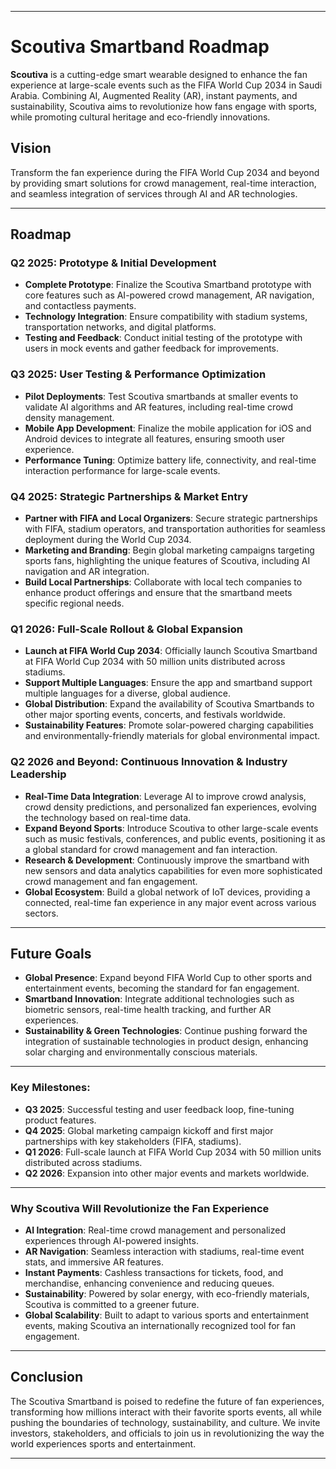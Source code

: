 
---

# **Scoutiva Smartband Roadmap**

**Scoutiva** is a cutting-edge smart wearable designed to enhance the fan experience at large-scale events such as the FIFA World Cup 2034 in Saudi Arabia. Combining AI, Augmented Reality (AR), instant payments, and sustainability, Scoutiva aims to revolutionize how fans engage with sports, while promoting cultural heritage and eco-friendly innovations.

## **Vision**
Transform the fan experience during the FIFA World Cup 2034 and beyond by providing smart solutions for crowd management, real-time interaction, and seamless integration of services through AI and AR technologies.

---

## **Roadmap**

### **Q2 2025: Prototype & Initial Development**
- **Complete Prototype**: Finalize the Scoutiva Smartband prototype with core features such as AI-powered crowd management, AR navigation, and contactless payments.
- **Technology Integration**: Ensure compatibility with stadium systems, transportation networks, and digital platforms.
- **Testing and Feedback**: Conduct initial testing of the prototype with users in mock events and gather feedback for improvements.

### **Q3 2025: User Testing & Performance Optimization**
- **Pilot Deployments**: Test Scoutiva smartbands at smaller events to validate AI algorithms and AR features, including real-time crowd density management.
- **Mobile App Development**: Finalize the mobile application for iOS and Android devices to integrate all features, ensuring smooth user experience.
- **Performance Tuning**: Optimize battery life, connectivity, and real-time interaction performance for large-scale events.

### **Q4 2025: Strategic Partnerships & Market Entry**
- **Partner with FIFA and Local Organizers**: Secure strategic partnerships with FIFA, stadium operators, and transportation authorities for seamless deployment during the World Cup 2034.
- **Marketing and Branding**: Begin global marketing campaigns targeting sports fans, highlighting the unique features of Scoutiva, including AI navigation and AR integration.
- **Build Local Partnerships**: Collaborate with local tech companies to enhance product offerings and ensure that the smartband meets specific regional needs.

### **Q1 2026: Full-Scale Rollout & Global Expansion**
- **Launch at FIFA World Cup 2034**: Officially launch Scoutiva Smartband at FIFA World Cup 2034 with 50 million units distributed across stadiums.
- **Support Multiple Languages**: Ensure the app and smartband support multiple languages for a diverse, global audience.
- **Global Distribution**: Expand the availability of Scoutiva Smartbands to other major sporting events, concerts, and festivals worldwide.
- **Sustainability Features**: Promote solar-powered charging capabilities and environmentally-friendly materials for global environmental impact.

### **Q2 2026 and Beyond: Continuous Innovation & Industry Leadership**
- **Real-Time Data Integration**: Leverage AI to improve crowd analysis, crowd density predictions, and personalized fan experiences, evolving the technology based on real-time data.
- **Expand Beyond Sports**: Introduce Scoutiva to other large-scale events such as music festivals, conferences, and public events, positioning it as a global standard for crowd management and fan interaction.
- **Research & Development**: Continuously improve the smartband with new sensors and data analytics capabilities for even more sophisticated crowd management and fan engagement.
- **Global Ecosystem**: Build a global network of IoT devices, providing a connected, real-time fan experience in any major event across various sectors.

---

## **Future Goals**
- **Global Presence**: Expand beyond FIFA World Cup to other sports and entertainment events, becoming the standard for fan engagement.
- **Smartband Innovation**: Integrate additional technologies such as biometric sensors, real-time health tracking, and further AR experiences.
- **Sustainability & Green Technologies**: Continue pushing forward the integration of sustainable technologies in product design, enhancing solar charging and environmentally conscious materials.

---

### **Key Milestones:**
- **Q3 2025**: Successful testing and user feedback loop, fine-tuning product features.
- **Q4 2025**: Global marketing campaign kickoff and first major partnerships with key stakeholders (FIFA, stadiums).
- **Q1 2026**: Full-scale launch at FIFA World Cup 2034 with 50 million units distributed across stadiums.
- **Q2 2026**: Expansion into other major events and markets worldwide.

---

### **Why Scoutiva Will Revolutionize the Fan Experience**
- **AI Integration**: Real-time crowd management and personalized experiences through AI-powered insights.
- **AR Navigation**: Seamless interaction with stadiums, real-time event stats, and immersive AR features.
- **Instant Payments**: Cashless transactions for tickets, food, and merchandise, enhancing convenience and reducing queues.
- **Sustainability**: Powered by solar energy, with eco-friendly materials, Scoutiva is committed to a greener future.
- **Global Scalability**: Built to adapt to various sports and entertainment events, making Scoutiva an internationally recognized tool for fan engagement.

---

## **Conclusion**
The Scoutiva Smartband is poised to redefine the future of fan experiences, transforming how millions interact with their favorite sports events, all while pushing the boundaries of technology, sustainability, and culture. We invite investors, stakeholders, and officials to join us in revolutionizing the way the world experiences sports and entertainment.

---
